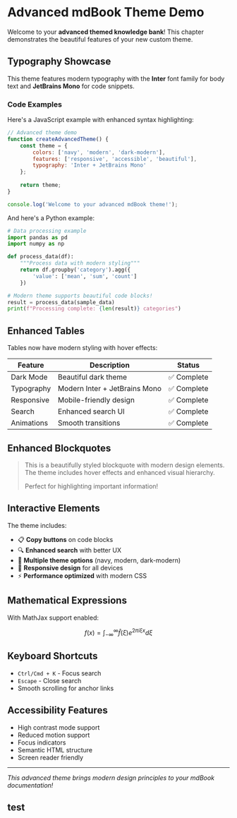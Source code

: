 # Advanced mdBook Theme Demo

Welcome to your **advanced themed knowledge bank**! This chapter demonstrates the beautiful features of your new custom theme.

## Typography Showcase

This theme features modern typography with the **Inter** font family for body text and **JetBrains Mono** for code snippets.

### Code Examples

Here's a JavaScript example with enhanced syntax highlighting:

```javascript
// Advanced theme demo
function createAdvancedTheme() {
    const theme = {
        colors: ['navy', 'modern', 'dark-modern'],
        features: ['responsive', 'accessible', 'beautiful'],
        typography: 'Inter + JetBrains Mono'
    };
    
    return theme;
}

console.log('Welcome to your advanced mdBook theme!');
```

And here's a Python example:

```python
# Data processing example
import pandas as pd
import numpy as np

def process_data(df):
    """Process data with modern styling"""
    return df.groupby('category').agg({
        'value': ['mean', 'sum', 'count']
    })

# Modern theme supports beautiful code blocks!
result = process_data(sample_data)
print(f"Processing complete: {len(result)} categories")
```

## Enhanced Tables

Tables now have modern styling with hover effects:

| Feature | Description | Status |
|---------|-------------|--------|
| Dark Mode | Beautiful dark theme | ✅ Complete |
| Typography | Modern Inter + JetBrains Mono | ✅ Complete |
| Responsive | Mobile-friendly design | ✅ Complete |
| Search | Enhanced search UI | ✅ Complete |
| Animations | Smooth transitions | ✅ Complete |

## Enhanced Blockquotes

> This is a beautifully styled blockquote with modern design elements.
> The theme includes hover effects and enhanced visual hierarchy.
> 
> Perfect for highlighting important information!

## Interactive Elements

The theme includes:

- 📋 **Copy buttons** on code blocks
- 🔍 **Enhanced search** with better UX
- 🎨 **Multiple theme options** (navy, modern, dark-modern)
- 📱 **Responsive design** for all devices
- ⚡ **Performance optimized** with modern CSS

## Mathematical Expressions

With MathJax support enabled:

$$
f(x) = \int_{-\infty}^{\infty} \hat{f}(\xi) e^{2\pi i \xi x} d\xi
$$

## Keyboard Shortcuts

- `Ctrl/Cmd + K` - Focus search
- `Escape` - Close search
- Smooth scrolling for anchor links

## Accessibility Features

- High contrast mode support
- Reduced motion support
- Focus indicators
- Semantic HTML structure
- Screen reader friendly

---

*This advanced theme brings modern design principles to your mdBook documentation!*

## test
